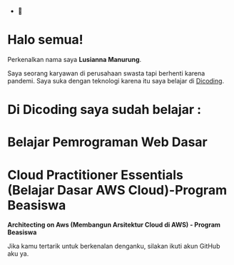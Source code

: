 - 👋 
# Halo semua! 

Perkenalkan nama saya **Lusianna Manurung**.

Saya seorang karyawan di perusahaan swasta tapi berhenti karena pandemi. 
Saya suka dengan teknologi karena itu saya belajar di [Dicoding](https://www.dicoding.com/).

Di Dicoding saya sudah belajar :
==
**Belajar Pemrograman Web Dasar**  
==
**Cloud Practitioner Essentials (Belajar Dasar AWS Cloud)-Program Beasiswa**
==
**Architecting on Aws (Membangun Arsitektur Cloud di AWS) - Program Beasiswa**

Jika kamu tertarik untuk berkenalan denganku, silakan ikuti akun GitHub aku ya.

<!---
greth7580/greth7580 is a ✨ special ✨ repository because its `README.md` (this file) appears on your GitHub profile.
You can click the Preview link to take a look at your changes.
--->
